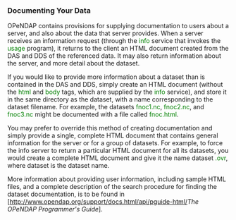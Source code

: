 ### Documenting Your Data

OPeNDAP contains provisions for supplying documentation to users about a
server, and also about the data that server provides. When a server
receives an information request (through the
<font color='green'>info</font> service that invokes the
<font color='green'>usage</font> program), it returns to the client an
HTML document created from the DAS and DDS of the referenced data. It
may also return information about the server, and more detail about the
dataset.

If you would like to provide more information about a dataset than is
contained in the DAS and DDS, simply create an HTML document (without
the <font color='green'>html</font> and <font color='green'>body</font>
tags, which are supplied by the <font color='green'>info</font>
service), and store it in the same directory as the dataset, with a name
corresponding to the dataset filename. For example, the datasets
<font color='green'>fnoc1.nc</font>,
<font color='green'>fnoc2.nc</font>, and
<font color='green'>fnoc3.nc</font> might be documented with a file
called <font color='green'>fnoc.html</font>.

You may prefer to override this method of creating documentation and
simply provide a single, complete HTML document that contains general
information for the server or for a group of datasets. For example, to
force the info server to return a particular HTML document for all its
datasets, you would create a complete HTML document and give it the name
dataset <font color='green'>.ovr</font>, where dataset is the dataset
name.

More information about providing user information, including sample HTML
files, and a complete description of the search procedure for finding
the dataset documentation, is to be found in
\[<http://www.opendap.org/support/docs.html/api/pguide-html/><cite>The
OPeNDAP Programmer's Guide</cite>\].